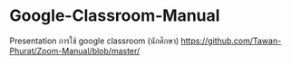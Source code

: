 # Google-Classroom-Manual

Presentation การใช้ google classroom (นักศึกษา)
https://github.com/Tawan-Phurat/Zoom-Manual/blob/master/
